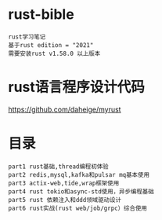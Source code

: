 # rust-bible
    rust学习笔记
    基于rust edition = "2021" 
    需要安装rust v1.58.0 以上版本

# rust语言程序设计代码

https://github.com/daheige/myrust
    
# 目录
    part1 rust基础,thread编程初体验
    part2 redis,mysql,kafka和pulsar mq基本使用
    part3 actix-web,tide,wrap框架使用
    part4 rust tokio和async-std使用，异步编程基础
    part5 rust 依赖注入和ddd领域驱动设计
    part6 rust实战(rust web/job/grpc）综合使用

